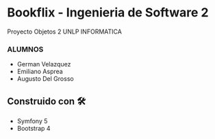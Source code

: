 # Bookflix - Ingenieria de Software 2
Proyecto Objetos 2 UNLP INFORMATICA
### ALUMNOS 
* German Velazquez
* Emiliano Asprea
* Augusto Del Grosso

## Construido con 🛠️
* Symfony 5
* Bootstrap 4

